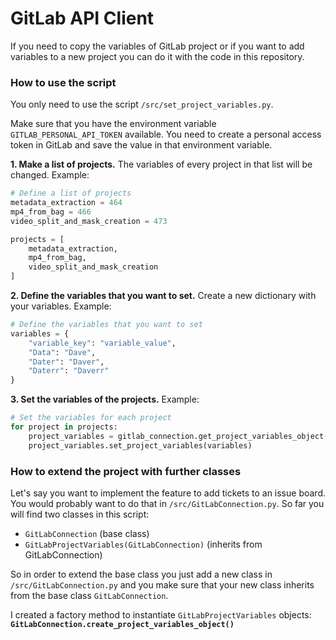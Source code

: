 # GitLab API Client

If you need to copy the variables of GitLab project or if you want to add variables to a new project you can do it with the code in this repository. 

### How to use the script

You only need to use the script `/src/set_project_variables.py`.

Make sure that you have the environment variable `GITLAB_PERSONAL_API_TOKEN` available. You need to create a personal access token in GitLab and save the value in that environment variable. 

__1. Make a list of projects.__ The variables of every project in that list will be changed. Example:

```python
# Define a list of projects
metadata_extraction = 464 
mp4_from_bag = 466 
video_split_and_mask_creation = 473

projects = [
    metadata_extraction,
    mp4_from_bag,
    video_split_and_mask_creation    
]
```

__2. Define the variables that you want to set.__ Create a new dictionary with your variables. Example:

```python
# Define the variables that you want to set
variables = {
    "variable_key": "variable_value",
    "Data": "Dave",
    "Dater": "Daver",
    "Daterr": "Daverr"
}
```

__3. Set the variables of the projects.__ Example:

```python
# Set the variables for each project
for project in projects:
    project_variables = gitlab_connection.get_project_variables_object(project)
    project_variables.set_project_variables(variables)
```



### How to extend the project with further classes

Let's say you want to implement the feature to add tickets to an issue board. You would probably want to do that in `/src/GitLabConnection.py`. So far you will find two classes in this script:

- `GitLabConnection` (base class)
- `GitLabProjectVariables(GitLabConnection)` (inherits from GitLabConnection)

So in order to extend the base class you just add a new class in `/src/GitLabConnection.py` and you make sure that your new class inherits from the base class `GitLabConnection`. 

I created a factory method to instantiate `GitLabProjectVariables` objects: __`GitLabConnection.create_project_variables_object()`__
